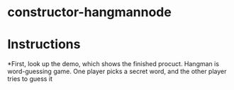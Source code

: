 # constructor-hangmannode

# **Instructions**

*First, look up the demo, which shows the finished procuct. Hangman is word-guessing game.  One player picks a secret word, and the other player tries to guess it